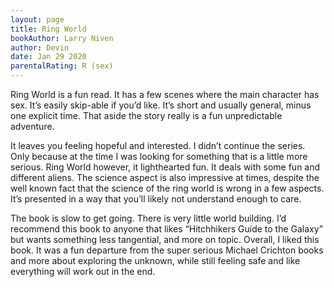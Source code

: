 ```yaml
---
layout: page
title: Ring World
bookAuthor: Larry Niven
author: Devin
date: Jan 29 2020
parentalRating: R (sex)
---
```

Ring World is a fun read. It has a few scenes where the main character has sex. It’s easily skip-able if you’d like. It’s short and usually general, minus one explicit time. That aside the story really is a fun unpredictable adventure.

It leaves you feeling hopeful and interested. I didn’t continue the series. Only because at the time I was looking for something that is a little more serious. Ring World however, it lighthearted fun. It deals with some fun and different aliens. The science aspect is also impressive at times, despite the well known fact that the science of the ring world is wrong in a few aspects. It’s presented in a way that you’ll likely not understand enough to care.

The book is slow to get going. There is very little world building. I’d recommend this book to anyone that likes “Hitchhikers Guide to the Galaxy” but wants something less tangential, and more on topic.
Overall, I liked this book. It was a fun departure from the super serious Michael Crichton books and more about exploring the unknown, while still feeling safe and like everything will work out in the end.
